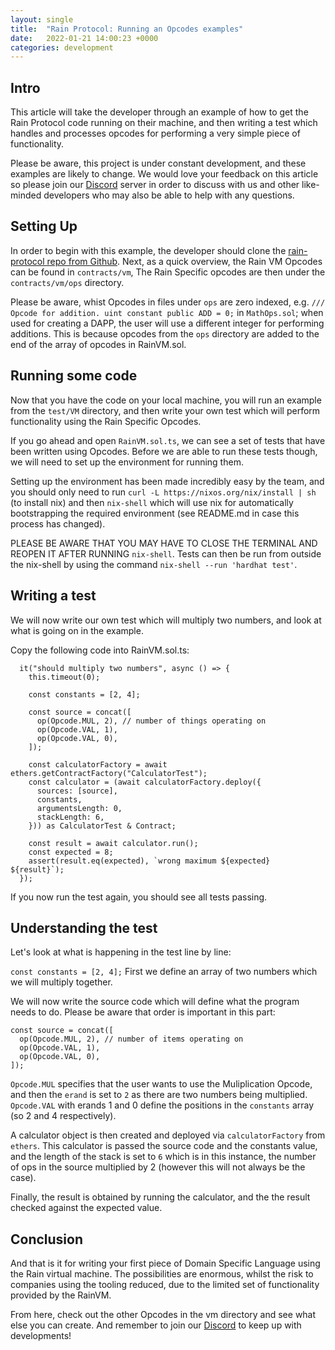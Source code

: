 ```yaml
---
layout: single
title:  "Rain Protocol: Running an Opcodes examples"
date:   2022-01-21 14:00:23 +0000
categories: development
---
```


## Intro

This article will take the developer through an example of how to get the Rain Protocol code running on their machine, and then writing a test which handles and processes opcodes for performing a very simple piece of functionality. 

Please be aware, this project is under constant development, and these examples are likely to change. We would love your feedback on this article so please join our [Discord][discord] server in order to discuss with us and other like-minded developers who may also be able to help with any questions.

## Setting Up

In order to begin with this example, the developer should clone the [rain-protocol repo from Github][github]. Next, as a quick overview, the Rain VM Opcodes can be found in `contracts/vm`, The Rain Specific opcodes are then under the `contracts/vm/ops` directory.

Please be aware, whist Opcodes in files under `ops` are zero indexed, e.g. `/// Opcode for addition. uint constant public ADD = 0;` in `MathOps.sol`; when used for creating a DAPP, the user will use a different integer for performing additions. This is because opcodes from the `ops` directory are added to the end of the array of opcodes in RainVM.sol.
                                                                                                                                                                                                                                                            
## Running some code

Now that you have the code on your local machine, you will run an example from the `test/VM` directory, and then write your own test which will perform functionality using the Rain Specific Opcodes.

If you go ahead and open `RainVM.sol.ts`, we can see a set of tests that have been written using Opcodes. Before we are able to run these tests though, we will need to set up the environment for running them.

Setting up the environment has been made incredibly easy by the team, and you should only need to run `curl -L https://nixos.org/nix/install | sh` (to install nix) and then `nix-shell` which will use nix for automatically bootstrapping the required environment (see README.md in case this process has changed). 

PLEASE BE AWARE THAT YOU MAY HAVE TO CLOSE THE TERMINAL AND REOPEN IT AFTER RUNNING `nix-shell`.  Tests can then be run from outside the nix-shell by using the command `nix-shell --run 'hardhat test'`. 

## Writing a test

We will now write our own test which will multiply two numbers, and look at what is going on in the example.

Copy the following code into RainVM.sol.ts:

```
  it("should multiply two numbers", async () => {
    this.timeout(0);

    const constants = [2, 4];

    const source = concat([
      op(Opcode.MUL, 2), // number of things operating on
      op(Opcode.VAL, 1),
      op(Opcode.VAL, 0),
    ]);

    const calculatorFactory = await ethers.getContractFactory("CalculatorTest");
    const calculator = (await calculatorFactory.deploy({
      sources: [source],
      constants,
      argumentsLength: 0,
      stackLength: 6,
    })) as CalculatorTest & Contract;

    const result = await calculator.run();
    const expected = 8;
    assert(result.eq(expected), `wrong maximum ${expected} ${result}`);
  });

```

If you now run the test again, you should see all tests passing.

## Understanding the test

Let's look at what is happening in the test line by line:

`const constants = [2, 4];` First we define an array of two numbers which we will multiply together.

We will now write the source code which will define what the program needs to do. Please be aware that order is important in this part:

```
const source = concat([
  op(Opcode.MUL, 2), // number of items operating on
  op(Opcode.VAL, 1),
  op(Opcode.VAL, 0),
]);
```

`Opcode.MUL` specifies that the user wants to use the Muliplication Opcode, and then the `erand` is set to `2` as there are two numbers being multiplied.
`Opcode.VAL` with erands 1 and 0 define the positions in the `constants` array (so 2 and 4 respectively).

A calculator object is then created and deployed via `calculatorFactory` from `ethers`. This calculator is passed the source code and the constants value, and the length of the stack is set to `6` which is in this instance, the number of ops in the source multiplied by 2 (however this will not always be the case).

Finally, the result is obtained by running the calculator, and the the result checked against the expected value.

## Conclusion

And that is it for writing your first piece of Domain Specific Language using the Rain virtual machine. The possibilities are enormous, whilst the risk to companies using the tooling reduced, due to the limited set of functionality provided by the RainVM.

From here, check out the other Opcodes in the vm directory and see what else you can create. And remember to join our [Discord][discord] to keep up with developments! 

[discord]: https://discord.gg/dzYS3JSwDP
[github]: https://github.com/beehive-innovation/rain-protocol